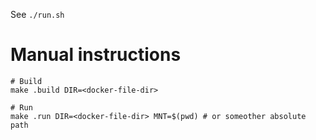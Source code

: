 See `./run.sh`

# Manual instructions
```
# Build
make .build DIR=<docker-file-dir>

# Run
make .run DIR=<docker-file-dir> MNT=$(pwd) # or someother absolute path
```
